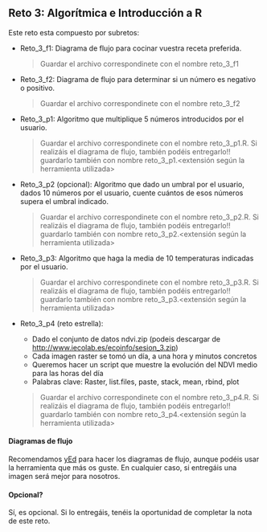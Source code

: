 ## Reto 3: Algorítmica e Introducción a R

Este reto esta compuesto por subretos:

* Reto_3_f1: Diagrama de flujo para cocinar vuestra receta preferida. 

	>  Guardar el archivo correspondinete con el nombre reto_3_f1

* Reto_3_f2: Diagrama de flujo para determinar si un número es negativo o positivo. 

	>  Guardar el archivo correspondinete con el nombre reto_3_f2
	
* Reto_3_p1: Algoritmo que multiplique 5 números introducidos por el usuario. 

	>  Guardar el archivo correspondinete con el nombre reto_3_p1.R. Si realizáis el diagrama de flujo, también podéis entregarlo!! guardarlo también con nombre reto_3_p1.<extensión según la herramienta utilizada>
	
	
* Reto_3_p2 (opcional): Algoritmo que dado un umbral por el usuario, dados 10 números por el usuario, cuente cuántos de esos números supera el umbral indicado. 

	>  Guardar el archivo correspondinete con el nombre reto_3_p2.R. Si realizáis el diagrama de flujo, también podéis entregarlo!! guardarlo también con nombre reto_3_p2.<extensión según la herramienta utilizada>
	
	
* Reto_3_p3: Algoritmo que haga la media de 10 temperaturas indicadas por el usuario. 

	>  Guardar el archivo correspondinete con el nombre reto_3_p3.R. Si realizáis el diagrama de flujo, también podéis entregarlo!! guardarlo también con nombre reto_3_p3.<extensión según la herramienta utilizada>
	
* Reto_3_p4 (reto estrella):

	-	Dado el conjunto de datos ndvi.zip (podeis descargar de http://www.iecolab.es/ecoinfo/sesion_3.zip)
	- 	Cada imagen raster se tomó un día, a una hora y minutos
concretos
	-	Queremos hacer un script que muestre la evolución del NDVI medio para las horas del día
	- Palabras clave: Raster, list.files, paste, stack, mean, rbind, plot

	>  Guardar el archivo correspondinete con el nombre reto_3_p4.R. Si realizáis el diagrama de flujo, también podéis entregarlo!! guardarlo también con nombre reto_3_p4.<extensión según la herramienta utilizada>
	
	

#### Diagramas de flujo

Recomendamos [yEd](https://www.yworks.com/en/products_yed_download.html) para hacer los diagramas de flujo, aunque podéis usar la herramienta que más os guste. En cualquier caso, si entregáis una imagen será mejor para nosotros.

#### Opcional?

Sí, es opcional. Si lo entregáis, tenéis la oportunidad de completar la nota de este reto.
